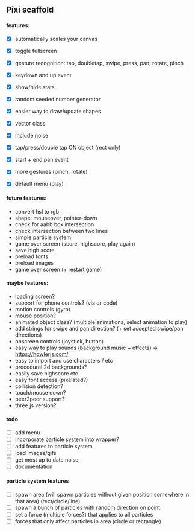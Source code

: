 ## Pixi scaffold

#### features:

- [x] automatically scales your canvas
- [x] toggle fullscreen
- [x] gesture recognition: tap, doubletap, swipe, press, pan, rotate, pinch
- [x] keydown and up event
- [x] show/hide stats
- [x] random seeded number generator
- [x] easier way to draw/update shapes
- [x] vector class
- [x] include noise
- [x] tap/press/double tap ON object (rect only)
- [x] start + end pan event
- [x] more gestures (pinch, rotate)
- [x] default menu (play)


#### future features:

- convert hsl to rgb
- shape: mouseover, pointer-down
- check for aabb box intersection
- check intersection between two lines
- simple particle system
- game over screen (score, highscore, play again)
- save high score
- preload fonts
- preload images
- game over screen (+ restart game)

#### maybe features:

- loading screen?
- support for phone controls? (via qr code)
- motion controls (gyro)
- mouse position?
- animated object class? (multiple animations, select animation to play)
- add strings for swipe and pan direction? (+ set accepted swipe/pan directions)
- onscreen controls (joystick, button)
- easy way to play sounds (background music + effects) => https://howlerjs.com/
- easy to import and use characters / etc
- procedural 2d backgrounds?
- easily save highscore etc
- easy font access (pixelated?)
- collision detection?
- touch/mouse down?
- peer2peer support?
- three.js version?

#### todo
- [ ] add menu
- [ ] incorporate particle system into wrapper?
- [ ] add features to particle system
- [ ] load images/gifs
- [ ] get most up to date noise
- [ ] documentation

#### particle system features
- [ ] spawn area (will spawn particles without given position somewhere in that area) (rect/circle/line)
- [ ] spawn a bunch of particles with random direction on point
- [ ] set a force (multiple forces?) that applies to all particles
- [ ] forces that only affect particles in area (circle or rectangle)